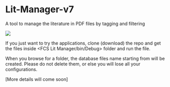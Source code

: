 # Lit-Manager-v7
A tool to manage the literature in PDF files by tagging and filtering

![](https://drive.google.com/uc?id=0BwpGX-zPuvTnZ1pid1g0TFUxekE)

If you just want to try the applications, clone (download) the repo and get the files inside <FCS Lit Manager/bin/Debug> folder and run the <FCS Lit Manager.exe> file.

When you browse for a folder, the database files name starting from <LitManDB> will be created. Please do not delete them, or else you will lose all your configurations.

[More details will come soon]
